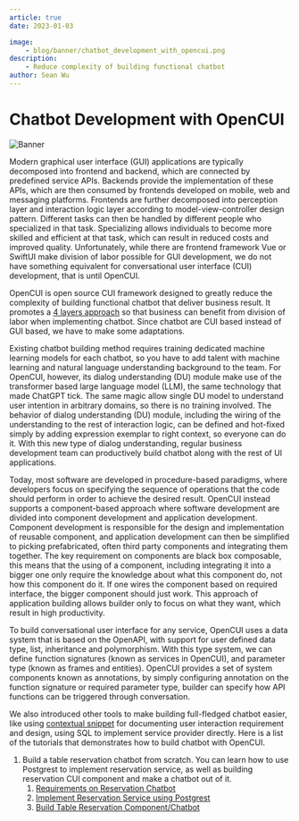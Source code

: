 ```yaml
---
article: true
date: 2023-01-03

image:
    - blog/banner/chatbot_development_with_opencui.png
description:
    - Reduce complexity of building functional chatbot
author: Sean Wu
---
```


# Chatbot Development with OpenCUI
![Banner](/images/blog/banner/chatbot_development_with_opencui.png)

Modern graphical user interface (GUI) applications are typically decomposed into frontend and backend, which are connected by predefined service APIs. Backends provide the implementation of these APIs, which are then consumed by frontends developed on mobile, web and messaging platforms. Frontends are further decomposed into perception layer and interaction logic layer according to model-view-controller design pattern. Different tasks can then be handled by different people who specialized in that task. Specializing allows individuals to become more skilled and efficient at that task, which can result in reduced costs and improved quality. Unfortunately, while there are frontend framework Vue or SwiftUI make division of labor possible for GUI development, we do not have something equivalent for conversational user interface (CUI) development, that is until OpenCUI.

OpenCUI is open source CUI framework designed to greatly reduce the complexity of building functional chatbot that deliver business result. It promotes a [4 layers approach](https://opencui.medium.com/4-layers-of-chatbot-658ccceea382) so that business can benefit from division of labor when implementing chatbot. Since chatbot are CUI based instead of GUI based, we have to make some adaptations. 

Existing chatbot building method requires training dedicated machine learning models for each chatbot, so you have to add talent with machine learning and natural language understanding background to the team. For OpenCUI, however, its dialog understanding (DU) module make use of the transformer based large language model (LLM), the same technology that made ChatGPT tick. The same magic allow single DU model to understand user intention in arbitrary domains, so there is no training involved. The behavior of dialog understanding (DU) module, including the wiring of the understanding to the rest of interaction logic, can be defined and hot-fixed simply by adding expression exemplar to right context, so everyone can do it. With this new type of dialog understanding, regular business development team can productively build chatbot along with the rest of UI applications. 

Today, most software are developed in procedure-based paradigms, where developers focus on specifying the sequence of operations that the code should perform in order to achieve the desired result. OpenCUI instead supports a component-based approach where software development are divided into component development and application development. Component development is responsible for the design and implementation of reusable component, and application development can then be simplified to picking prefabricated, often third party components and integrating them together. The key requirement on components are black box composable, this means that the using of a component, including integrating it into a bigger one only require the knowledge about what this component do, not how this component do it. If one wires the component based on required interface, the bigger component should just work. This approach of application building allows builder only to focus on what they want, which result in high productivity. 

To build conversational user interface for any service, OpenCUI uses a data system that is based on the OpenAPI, with support for user defined data type, list, inheritance and polymorphism. With this type system, we can define function signatures (known as services in OpenCUI), and parameter type (known as frames and entities). OpenCUI provides a set of system components known as annotations, by simply configuring annotation on the function signature or required parameter type, builder can specify how API functions can be triggered through conversation. 

We also introduced other tools to make building full-fledged chatbot easier, like using [contextual snippet](https://opencui.io/articles/document-requirement-for-cui.html) for documenting user interaction requirement and design, using SQL to implement service provider directly. Here is a list of the tutorials that demonstrates how to build chatbot with OpenCUI. 

1. Build a table reservation chatbot from scratch. You can learn how to use Postgrest to implement reservation service, as well as building reservation CUI component and make a chatbot out of it.
    1. [Requirements on Reservation Chatbot](requirements-on-reservation.md)
    2. [Implement Reservation Service using Postgrest](how-to-build-a-reservation-service.md)
    3. [Build Table Reservation Component/Chatbot](how-to-build-a-reservation-chatbot.md) 